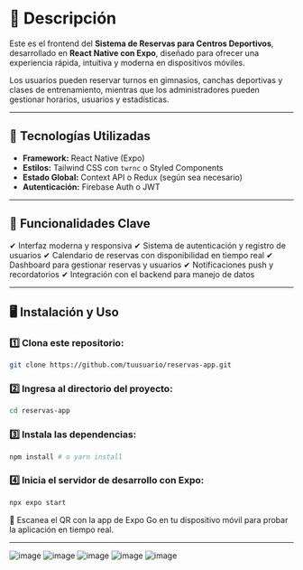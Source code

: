 # 📌 Descripción
Este es el frontend del **Sistema de Reservas para Centros Deportivos**, desarrollado en **React Native con Expo**, diseñado para ofrecer una experiencia rápida, intuitiva y moderna en dispositivos móviles.

Los usuarios pueden reservar turnos en gimnasios, canchas deportivas y clases de entrenamiento, mientras que los administradores pueden gestionar horarios, usuarios y estadísticas.

---

## 🚀 Tecnologías Utilizadas
- **Framework:** React Native (Expo)
- **Estilos:** Tailwind CSS con `twrnc` o Styled Components
- **Estado Global:** Context API o Redux (según sea necesario)
- **Autenticación:** Firebase Auth o JWT

---

## 🎯 Funcionalidades Clave
✔ Interfaz moderna y responsiva
✔ Sistema de autenticación y registro de usuarios
✔ Calendario de reservas con disponibilidad en tiempo real
✔ Dashboard para gestionar reservas y usuarios
✔ Notificaciones push y recordatorios
✔ Integración con el backend para manejo de datos

---

## 🖥️ Instalación y Uso

### 1️⃣ Clona este repositorio:
```sh
git clone https://github.com/tuusuario/reservas-app.git
```

### 2️⃣ Ingresa al directorio del proyecto:
```sh
cd reservas-app
```

### 3️⃣ Instala las dependencias:
```sh
npm install # o yarn install
```

### 4️⃣ Inicia el servidor de desarrollo con Expo:
```sh
npx expo start
```

🔹 Escanea el QR con la app de Expo Go en tu dispositivo móvil para probar la aplicación en tiempo real.

---

![image](https://github.com/user-attachments/assets/75de41ef-a54e-4a78-bc82-556b63f5ca6b) 
![image](https://github.com/user-attachments/assets/404c48ac-45d3-491a-af68-a46064856188)
![image](https://github.com/user-attachments/assets/f27314ec-c81e-4652-bb64-e675eb631b98)
![image](https://github.com/user-attachments/assets/f501cd1c-5525-429b-9ad6-8c8863ac463e)
![image](https://github.com/user-attachments/assets/817b3688-f81d-4135-92cb-8c34c91dcbb3)
